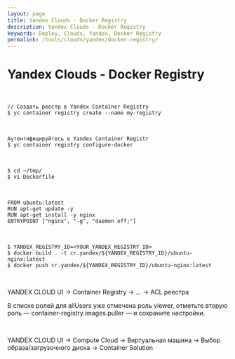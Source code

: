 ```yaml
---
layout: page
title: Yandex Clouds - Docker Registry
description: Yandex Clouds - Docker Registry
keywords: Deploy, Clouds, Yandex, Docker Registry
permalink: /tools/clouds/yandex/docker-registry/
---
```


# Yandex Clouds - Docker Registry

<br/>

```
// Создать реестр в Yandex Container Registry
$ yc container registry create --name my-registry
```

<br/>

```
Аутентифицируйтесь в Yandex Container Registr
$ yc container registry configure-docker
```

<br/>

```
$ cd ~/tmp/
$ vi Dockerfile
```

<br/>

```
FROM ubuntu:latest
RUN apt-get update -y
RUN apt-get install -y nginx
ENTRYPOINT ["nginx", "-g", "daemon off;"]
```

<br/>

```
$ YANDEX_REGISTRY_ID=<YOUR_YANDEX_REGISTRY_ID>
$ docker build . -t cr.yandex/${YANDEX_REGISTRY_ID}/ubuntu-nginx:latest
$ docker push cr.yandex/${YANDEX_REGISTRY_ID}/ubuntu-nginx:latest
```

<br/>

YANDEX CLOUD UI -> Container Registry -> ... -> ACL реестра

В списке ролей для allUsers уже отмечена роль viewer, отметьте вторую роль — container-registry.images.puller — и сохраните настройки.

<br/>

YANDEX CLOUD UI -> Compute Cloud -> Виртуальная машина -> Выбор образа/загрузочного диска -> Container Solution
